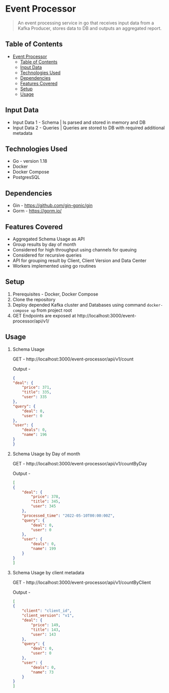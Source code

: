 # Event Processor
> An event processing service in go that receives input data from a Kafka Producer, stores data to DB and outputs an aggregated report.

## Table of Contents
- [Event Processor](#event-processor)
  - [Table of Contents](#table-of-contents)
  - [Input Data](#input-data)
  - [Technologies Used](#technologies-used)
  - [Dependencies](#dependencies)
  - [Features Covered](#features-covered)
  - [Setup](#setup)
  - [Usage](#usage)


## Input Data
- Input Data 1 - Schema | Is parsed and stored in memory and DB 
- Input Data 2 - Queries | Queries are stored to DB with required additional metadata

## Technologies Used
- Go - version 1.18
- Docker
- Docker Compose
- PostgresSQL

## Dependencies
- Gin - https://github.com/gin-gonic/gin
- Gorm - https://gorm.io/

## Features Covered
- Aggregated Schema Usage as API
- Group results by day of month
- Considered for high throughput using channels for queuing
- Considered for recursive queries
- API for grouping result by Client, Client Version and Data Center
- Workers implemented using go routines

## Setup
1.  Prerequisites - Docker, Docker Compose
2.  Clone the repository
3.  Deploy depended Kafka cluster and Databases using command `docker-compose up` from project root
4.  GET Endpoints are exposed at http://localhost:3000/event-processor/api/v1/ 

## Usage

1.  Schema Usage
   
    GET - http://localhost:3000/event-processor/api/v1/count

    Output - 
    ```json
    {
    "deal": {
        "price": 371,
        "title": 335,
        "user": 335
    },
    "query": {
        "deal": 0,
        "user": 0
    },
    "user": {
        "deals": 0,
        "name": 196
    }
    }
    ```
2.  Schema Usage by Day of month
   
    GET - http://localhost:3000/event-processor/api/v1/countByDay

    Output - 
    ```json
    [
    {
        "deal": {
            "price": 378,
            "title": 345,
            "user": 345
        },
        "processed_time": "2022-05-10T00:00:00Z",
        "query": {
            "deal": 0,
            "user": 0
        },
        "user": {
            "deals": 0,
            "name": 199
        }
    }
    ]
    ```

3.  Schema Usage by client metadata
   
    GET - http://localhost:3000/event-processor/api/v1/countByClient

    Output - 
    ```json
    [
    {
        "client": "client_id",
        "client_version": "v1",
        "deal": {
            "price": 149,
            "title": 143,
            "user": 143
        },
        "query": {
            "deal": 0,
            "user": 0
        },
        "user": {
            "deals": 0,
            "name": 73
        }
    }
    ]
    ```
   